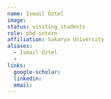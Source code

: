 ```yaml
---
name: Ismail Oztel 
image: 
status: visiting_students
role: phd-intern
affiliation: Sakarya University
aliases:
  - Ismail Oztel
  - 
links:
  google-scholar: 
  linkedin: 
  email: 
---
```





